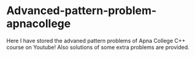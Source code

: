# Advanced-pattern-problem-apnacollege
Here I have stored the advaned pattern problems of Apna College C++ course on Youtube!
Also solutions of some extra problems are provided.
